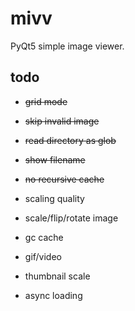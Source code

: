 # mivv

PyQt5 simple image viewer.

## todo

* ~~grid mode~~

* ~~skip invalid image~~

* ~~read directory as glob~~

* ~~show filename~~

* ~~no recursive cache~~

* scaling quality

* scale/flip/rotate image

* gc cache

* gif/video

* thumbnail scale

* async loading
